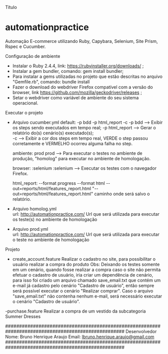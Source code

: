 Título
# automationpractice
Automação E-commerce utilizando Ruby, Capybara, Selenium, Site Prism, Rspec e Cucumber.

Configuração de ambiente
  - Instalar o Ruby 2.4.4, link: https://rubyinstaller.org/downloads/ ;
  - Instalar a gem bundler, comando: gem install bundler;
  - Para instalar a gems utilizadas no projeto que estão descritas no arquivo "Gemfile.rb", comando: bundle install
  - Fazer o download do webdriver Firefox compatível com a versão do browser, link https://github.com/mozilla/geckodriver/releases ;
  - Setar o webdriver como variável de ambiente do seu sistema operacional.

Executar o projeto
  - Arquivo cucumber.yml
      default: -p bdd -p html_report -c
          -p bdd --> Exibir os steps sendo executados em tempo real;
          -p html_report --> Gerar o relatório do(s) cenário(s) executado(s);      
          -c --> Exibir a cor dos steps em tempo real, VERDE o step passou corretamente e VERMELHO
          ocorreu alguma falha no step.

      ambiente: prod
          prod --> Para executar o testes no ambiente de produção, "homolog" para executar no ambiente
           de homologação.

      browser: :selenium
          :selenium --> Executar os testes com o navegador Firefox.

      html_report: --format progress --format html --out=reports/html/features_report.html
               "--out=reports/html/features_report.html" caminho onde será salvo o relatório.

  - Arquivo homolog.yml           
        url: http://automationpractice.com/
            Url que será utilizada para executar os teste(s) no ambiente de homologação

  - Arquivo prod.yml           
        url: http://automationpractice.com/
            Url que será utilizada para executar o teste no ambiente de homologação

Projeto
  - create_account.feature
        Realizar o cadastro no site, para possibilitar o usuário realizar a compra do produto
        Obs: Deixando os testes somente em um cenário, quando fosse realizar a compra caso o site
            não permita efetuar o cadastro de usuário, iria criar um dependência de cenário, para
            isso foi criado um arquivo chamado save_email.txt que contém um e-mail já cadastro
            pelo cenário "Cadastro de usuário", então sempre será possível executar o cenário
            "Realizar comprar". Caso o arquivo "save_email.txt" não contenha nenhum e-mail,
            será necessário executar o cenário "Cadastro de usuário".

  -purchase.feature
        Realizar a compra de um vestido da subcategoria Summer Dresses

###################################################################################################
Desenvolvedor
  Nome: Bruno Henrique Araujo
  Email: lbruno.henrique.araujo@gmail.com
###################################################################################################
